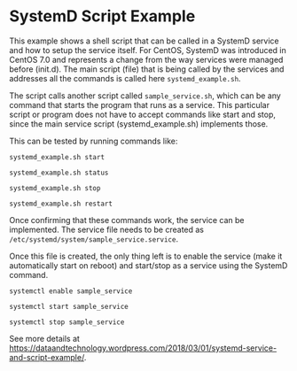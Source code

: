 # SystemD Script Example

This example shows a shell script that can be called in a SystemD service and how to setup the service itself. For CentOS, SystemD was introduced in CentOS 7.0 and represents a change from the way services were managed before (init.d).
The main script (file) that is being called by the services and addresses all the commands is called here ```systemd_example.sh```.

The script calls another script called ```sample_service.sh```, which can be any command that starts the program that runs as a service. This particular script or program does not have to accept commands like start and stop, since the main service script (systemd_example.sh) implements those.

This can be tested by running commands like:
```
systemd_example.sh start
```
```
systemd_example.sh status
```
```
systemd_example.sh stop
```
```
systemd_example.sh restart
```
Once confirming that these commands work, the service can be implemented. The service file needs to be created as ```/etc/systemd/system/sample_service.service```.

Once this file is created, the only thing left is to enable the service (make it automatically start on reboot) and start/stop as a service using the SystemD command.
```
systemctl enable sample_service
```
```
systemctl start sample_service
```
```
systemctl stop sample_service
```


See more details at https://dataandtechnology.wordpress.com/2018/03/01/systemd-service-and-script-example/.
